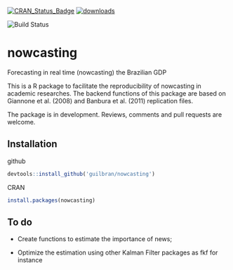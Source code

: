 
[![CRAN_Status_Badge](http://www.r-pkg.org/badges/version/nowcasting)](https://CRAN.R-project.org/package=nowcasting) 
[![downloads](http://cranlogs.r-pkg.org/badges/grand-total/nowcasting)](https://cran.rstudio.com/web/packages/nowcasting/index.html) 

![Build Status](https://ci.appveyor.com/api/projects/status/github/guilbran/nowcast?branch=master&svg=true)

# nowcasting
Forecasting in real time (nowcasting) the Brazilian GDP

This is a R package to facilitate the reproducibility of nowcasting in academic researches.
The backend functions of this package are based on Giannone et al. (2008) and Banbura et al. (2011) replication files.

The package is in development. Reviews, comments and pull requests are welcome.

## Installation

github
```R
devtools::install_github('guilbran/nowcasting')
```
CRAN
```R
install.packages(nowcasting)
```
## To do

- Create functions to estimate the importance of news;

- Optimize the estimation using other Kalman Filter packages as fkf for instance
